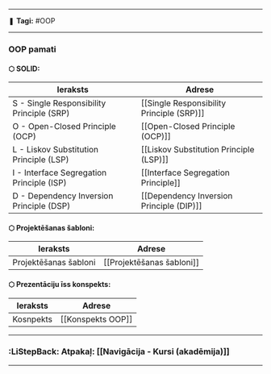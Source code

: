 ___

❚ **Tagi:** #OOP 

---
### OOP pamati
#### ⬡ SOLID:

| Ieraksts                                  | Adrese                                    |
| ----------------------------------------- | ----------------------------------------- |
| S - Single Responsibility Principle (SRP) | [[Single Responsibility Principle (SRP)]] |
| O - Open-Closed Principle (OCP)           | [[Open-Closed Principle (OCP)]]           |
| L - Liskov Substitution Principle (LSP)   | [[Liskov Substitution Principle (LSP)]]   |
| I - Interface Segregation Principle (ISP) | [[Interface Segregation Principle]]       |
| D - Dependency Inversion Principle (DSP)  | [[Dependency Inversion Principle (DIP)]]  |
#### ⬡ Projektēšanas šabloni:

|Ieraksts|Adrese|
|---|---|
|Projektēšanas šabloni|[[Projektēšanas šabloni]]|
#### ⬡ Prezentāciju īss konspekts:

|Ieraksts|Adrese|
|---|---|
|Kosnpekts|[[Konspekts OOP]]|

---
### :LiStepBack: Atpakaļ: [[Navigācija - Kursi (akadēmija)]]

___